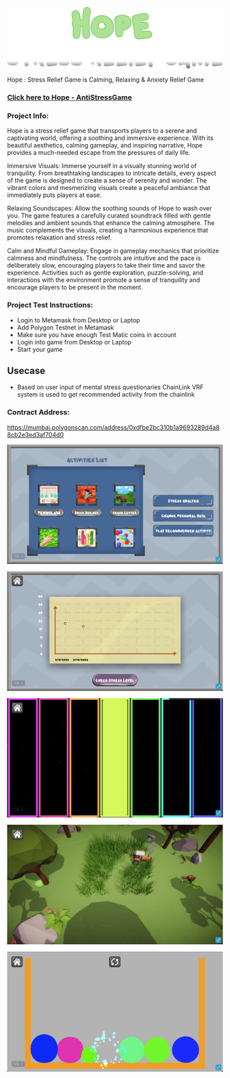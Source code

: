 ![Hope](/Build/logo.png)

Hope : Stress Relief Game is Calming, Relaxing & Anxiety Relief Game

### [Click here to Hope - AntiStressGame](https://hopechainlink.vrweb3games.com/)

### Project Info:
Hope is a stress relief game that transports players to a serene and captivating world, offering a soothing and immersive experience. With its beautiful aesthetics, calming gameplay, and inspiring narrative, Hope provides a much-needed escape from the pressures of daily life.

Immersive Visuals: Immerse yourself in a visually stunning world of tranquility. From breathtaking landscapes to intricate details, every aspect of the game is designed to create a sense of serenity and wonder. The vibrant colors and mesmerizing visuals create a peaceful ambiance that immediately puts players at ease.

Relaxing Soundscapes: Allow the soothing sounds of Hope to wash over you. The game features a carefully curated soundtrack filled with gentle melodies and ambient sounds that enhance the calming atmosphere. The music complements the visuals, creating a harmonious experience that promotes relaxation and stress relief.

Calm and Mindful Gameplay: Engage in gameplay mechanics that prioritize calmness and mindfulness. The controls are intuitive and the pace is deliberately slow, encouraging players to take their time and savor the experience. Activities such as gentle exploration, puzzle-solving, and interactions with the environment promote a sense of tranquility and encourage players to be present in the moment.

### Project Test Instructions:

* Login to Metamask from Desktop or Laptop
* Add Polygon Testnet in Metamask
* Make sure you have enough Test Matic coins in account
* Login into game from Desktop or Laptop
* Start your game

## Usecase

* Based on user input of mental stress questionaries ChainLink VRF system is used to get recommended activity from the chainlink

### Contract Address:
https://mumbai.polygonscan.com/address/0xdfbe2bc310b1a9693289d4a88cb2e3ed3af704d0

![Hope](/Assets/Images/H2.png)

![Hope](/Assets/Images/H3.png)

![Hope](/Assets/Images/H4.png)

![Hope](/Assets/Images/H5.png)

![Hope](/Assets/Images/H6.png)

